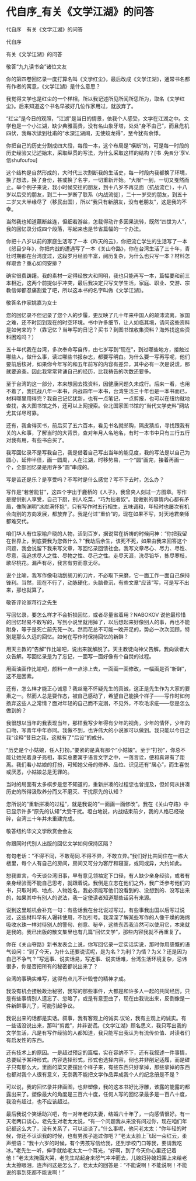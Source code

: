 # 代自序_有关《文学江湖》的问答

代自序　有关《文学江湖》的问答

代自序

有关《文学江湖》的问答

敬答“九九读书会”诸位文友

你的第四卷回忆录一度打算名叫《文学红尘》，最后改成《文学江湖》，通常书名都有作者的寓意，《文学江湖》是什么意思？

我觉得文学也是红尘的一个样相，所以我记述所见所闻所思所为，取名《文学红尘》。后来知道这个书名早被好几位作家用过，就放弃了。

“红尘”是今日的观照，“江湖”是当日的情景，依我个人感受，文学在江湖之中。文学也是一个小江湖，缺少典雅高贵，没有名山象牙塔，处处“身不由己”，而且危机四伏，我每次读到杜甫的“水深江湖阔，无使蛟龙得”，至今犹有余悸。

你把自己的历史分割成四大段，每段一本，这个布局是“橫断”的，可是每一时段的历史经验又记述始末，采取纵贯的写法，为什么采取这样的结构？[书 .免`费`分`享V.信shufoufou]

这个结构是自然形成的，大时代三次割断我的生活史，每一时段内我都换了环境，换了想法，换了身份，甚或换了名字，一切重新开始。“大限”一到，一切又戛然而止。举个例子来说，我小时候交往的朋友，到十八岁不再见面（抗战流亡），十八岁以后交的朋友，到二十一岁断了联系（内战流徙），二十一岁交的朋友，到五十二岁又大半缘尽了（移民出国），所以“我只有新朋友，没有老朋友”，这是我的不幸。

当然我也知道藕断丝连，但细若游丝，怎载得动许多因果流转，既然“四世为人”，我的回忆录分成四个段落，写起来也是节省篇幅的一个办法。

你把十八岁以前的家庭生活写了一本《昨天的云》，你把流亡学生的生活写了一本《怒目少年》，你把内战的遭遇写了一本《关山夺路》，你在台湾生活了三十年，青壮时期都在台湾度过，这段岁月经验丰富，阅历复杂，为什么也只写一本？材料怎样取舍？重心如何安排？

确实很费踌躇。我的素材一定得经放大和照明，我也只能再写一本，篇幅要和前三本相近，这两个前提似乎冲突，最后我决定只写文学生活，家庭、职业、交游、宗教信仰都忍痛割爱了吧，所以这本书的名字叫做《文学江湖》。

敬答名作家姚嘉为女士

您的回忆录不但记录了您个人的步履，更反映了几十年来中国人的颠沛流离，家国之难，还不时回到现在的时空环境。书中许多细节，让人如临其境，请问这些资料是如何来的？（靠记忆？当年写的日记？买书？到图书馆收集资料？海外找这些资料困难吗？）

五十年代我在台湾，多次奉命写自传，由七岁写到“现在”，到过哪些地方，接触过哪些人，做什么事，读过哪些书报杂志，都要写明白。为什么要一写再写呢，他们要前后核对，如果你今年写的和五年前写的内容有差异，其中必有一次是说谎，那就要追查。因此我常常背诵自己的经历，比我祷告的次数还要多。

至于台湾的这一部分，本来想回去找资料，因健康问题久未成行。后来一看，也用不着了，我抗战八年一本书，内战四年一本书，台湾生活三十年也是一本书而已，材料哪里用得完？我自己记忆犹新，也有一点笔记，一点剪报，也可以在纽约就地查找，各大图书馆之外，还可以上网搜索。台北国家图书馆的“当代文学史料”网站尤其详尽可靠。

还有，我舍得买书，前后买了五六百本，看见书名就邮购，隔皮猜瓜，寻找跟我有关的人和事，了解当时的大背景，查对年月人名地名，有时一本书中只有三行五行对我有用，有些书白买了。

我写回忆录不是写我自己，我是借着自己写出当年的能见度，我的写法是以自己为圆心，延伸半径，画一圆周，人在江湖，时移势易，一个“圆”画完，接着再画一个，全部回忆录是用许多“圆”串成的。

写是苦还是乐？是享受吗？不写时是什么感觉？写不下去时，怎么办？

写作是“若苦能甘”，这四个字出于鹿桥的《人子》，我曾央人刻过一方图章。写作是提供别人享受，自己下厨，别人吃菜，“巧为拙者奴”。我做别的事情内心都有矛盾，像陶渊明“冰炭满怀抱”，只有写作时五行相生，五味调和，年轻时也屡次有机会向别的方向发展，都放弃了。我是付过“重价”的，现在如果不写，对天地君亲师都难交代。

咱们华人有位家喻户晓的人物，活到百岁，据说常在祈祷的时候问神：“你把我留在世界上，到底要我为您做什么？”我劫后余生，该死不死，如果由我来回答这个问题，我会说留下我来写文章，写回忆录回馈社会。我写文章尽心、尽力、尽性、尽意，我追求尽人之性、尽物之性、尽己之性。走尽天涯，洗尽铅华，拣尽寒枝，歌尽桃花。漏声有尽，我言有穷而意无尽。

说个比喻，我写作像电动刮胡刀的刀片，不必取下来磨，它一面工作一面自己保持锋利。当然，现在不行了，动脉硬化，头脑昏沉，有些文章“应该”写，可是写不出来，那也就算了。

敬答评论家蒋行之先生

写回忆录，要怎么样才不会折损回忆，或者尽量省着用？NABOKOV 说他最珍惜的回忆轻易不敢写的，写到小说里就用掉了，以后想起来好像别人的事，再也不能附身，等于是死亡前先死一次。然而花总不可能一晚开足的，势必一次次回顾，特别是那么久远的回忆。如何在写作时保持回忆的新鲜？

用天主教的“告解”作比喻吧，说出来就解脱了。天主教徒向神父告解，我向读者大众告解。写回忆录是为了忘记，一面写一面好像有个自焚的过程。

用画油画作比喻吧，颜料一点一点涂上去，一面画一面修改，一幅画是否“新鲜”，这不是因素。

还有，怎么样才能正心诚意？我丝毫不怀疑先生的真诚，这正是先生作为大家的要素之一。然而人总是要作态，被自己感动了，希望自己能换个样子——写作时如何扬弃这些人之常情？面对年轻的自己而不宠溺，不见外，不吹毛求疵——您是怎么做到的？

我很想以当年的我表现当年，那样我写少年得有少年的视角，少年的情怀，少年的口吻，写青年中年亦同。我做不到，也许伟大的小说家可以做到。我只能以今日之我“诠释”昔日之我，这就有了“后设”的成分。

“历史是个小姑娘，任人打扮。”要紧的是真有那个“小姑娘”。至于“打扮”，你总不能让她光着身子亮相，事实总要寓于语言文字之中，一落言诠，便和真谛有了距离。我们看小姑娘的打扮，可知她父母的修养、品位、识见还有“居心”，而生喜悦或厌恶，小姑娘总是无罪的。

当时的局面有太多棋步是您不知道的，重新拼凑的过程您也曾提及，但如何从拼凑历史的所得汲取养分而又不磨灭、干扰原先的认知？

您所说的“重新拼凑的过程”，就是我说的“一面画一面修改”。我在《关山夺路》中已显示许多“原先的认知”大受干扰。坦白地说，内战结束前夕，我的人格已经破碎，台湾三十年并未重建完成。

敬答纽约华文文学欣赏会会友

你跟同时代别人出版的回忆文学如何保持区隔？

有句老话：“不得不同，不敢苟同.不得不异，不敢立异。”我们好比共同住在一栋大楼里，每个人有自己的房间，房间又可分为客厅和寝室，或同或异，大约如此。

恕我直言，今天谈台湾旧事，早有意见领袖定下口径，有人缺少亲身经验，或者有亲身经验而不能自己思考，就跟着说。我倒是立志在他们之外，我广泛参考他们的书，只取时间、地点、人物姓名，我必须能写他们没看到的、没想到的、没写出来的，如果其中有别人的说法，我一定使读者知道那些话另有来源。

说到这里趁机会补充一句：有些话我在台北说过写过，有些事我出国以后写过说过，这些材料早有人辗转使用，不加引号。我深深了解某些写作的人像干燥的海绵吸收水珠一样对待别人的警句、创意、秘辛，这些东西我当然可以使用它，本来就是我的。我已出版的散文集里也有几篇“回忆文学”，那些内容我就不再重复了。

你在《关山夺路》新书发表会上说，你写回忆录一定实话实说，那时你用感慨的语气设问：“到了今天，为什么还要说谎呢，是为名？为利？为情？为义？还是因为自己不争气？”写远事、说实话易，写近事、说实话难，台湾生活环境复杂，忌讳很多，你是否把所有的秘密都说出来了？

台湾的事确实难写，这得有点儿不计毁誉的精神才成。

我没有机会接触政治秘密，我写的那些事件，大都是和许多人一起的共同经历，只是有些事情别人遗忘了、忽略了，或是有意歪曲了，现在由我说出来，反倒像是一件新鲜事儿了，可能引起争议。

我说出来的话都是实话。叙事，我有客观上的诚实.议论，我有主观上的诚实。有一些话没说出来，那叫“剪裁”，并非说谎。《文学江湖》顾名思义，我只写出我的文学生活，凡是有写作经验的人都知道，我只能写出我认为有流传价值、对读者们有启发性的东西。

还有技术上的原因。一是超过预定的篇幅，实在容纳不下，还有我叙述一件事情，总要赋予某种形式。内容选择形式，形式也选择内容，倒也并非削足适履，而是碟子只有那么大，里面的菜又要摆出个样子来，有些东西只好拿掉，那些拿掉的东西也都对我个人很有意义，无奈我不能把文学作品弄成我个人的纪念册是不是？

可以说，我的回忆录并非画图，也非塑像，我的这本书好比浮雕，该露的能露的都露出来了。塑像最大的角度是三百六十度，任何人写的回忆录最多是一百八十度，我没有超过，也不应该超过。

最后我说个笑话助兴吧，有一对年老的夫妻，结婚六十年了，一向感情很好。有一天老两口谈心，老先生对老太太说，“有一个问题我从来没有问过你，现在咱们年纪都这么大了，没有关系了，可以谈谈了。”什么事呢，他问老太太：“你年轻的时候，你还不认识我的时候，也有男孩子追过你吧？”老太太脸上飞起一朵红云，柔声细语：“我十六岁的时候，有个男孩写信给我，还到学校门口等我，要请我吃冰。”老先生一听，伸手就给老太太一个耳光，“好啊，到了今天你心里还记着他！”老太太掩面大哭，老先生站起身来怒气冲冲而去，儿媳妇孙媳妇围上来给老太太擦眼泪，连声问这是怎么了，老太太的回答是：“不能说啊！不能说啊！不能说的事到死都不能说啊！”